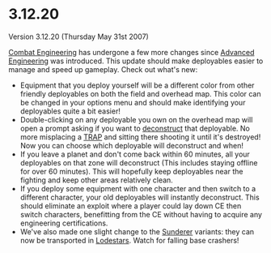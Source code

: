 # 3.12.20

Version 3.12.20 (Thursday May 31st 2007)

[Combat Engineering](../certifications/Combat_Engineering.md) has undergone a
few more changes since
[Advanced Engineering](../certifications/Advanced_Engineering.md) was
introduced. This update should make deployables easier to manage and speed up
gameplay. Check out what's new:

- Equipment that you deploy yourself will be a different color from other
  friendly deployables on both the field and overhead map. This color can be
  changed in your options menu and should make identifying your deployables
  quite a bit easier!
- Double-clicking on any deployable you own on the overhead map will open a
  prompt asking if you want to [deconstruct](../terminology/Deconstruct.md) that
  deployable. No more misplacing a
  [TRAP](../weapons/Tactical_Resonance_Area_Protection.md) and sitting there
  shooting it until it's destroyed! Now you can choose which deployable will
  deconstruct and when!
- If you leave a planet and don't come back within 60 minutes, all your
  deployables on that zone will deconstruct (This includes staying offline for
  over 60 minutes). This will hopefully keep deployables near the fighting and
  keep other areas relatively clean.
- If you deploy some equipment with one character and then switch to a different
  character, your old deployables will instantly deconstruct. This should
  eliminate an exploit where a player could lay down CE then switch characters,
  benefitting from the CE without having to acquire any engineering
  certifications.
- We've also made one slight change to the [Sunderer](../vehicles/Sunderer.md)
  variants: they can now be transported in [Lodestars](../vehicles/Lodestar.md).
  Watch for falling base crashers!
